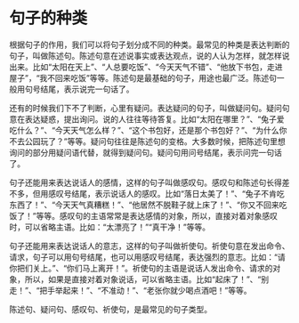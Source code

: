 # 句子的种类

根据句子的作用，我们可以将句子划分成不同的种类。最常见的种类是表达判断的句子，叫做陈述句。陈述句意在述说事实或表达观点，说的人认为怎样，就怎样说出来。比如“太阳在天上”、“人总要吃饭”、“今天天气不错”、“他放下书包，走进屋子”，“我不回来吃饭”等等。陈述句是最基础的句子，用途也最广泛。陈述句一般用句号结尾，表示说完一句话了。

还有的时候我们下不了判断，心里有疑问。表达疑问的句子，叫做疑问句。疑问句意在表达疑惑，提出询问。说的人往往等待答复。比如“太阳在哪里？”、“兔子爱吃什么？”、“今天天气怎么样？”、“这个书包好，还是那个书包好？”、“为什么你不去公园玩了？”等等。疑问句往往是陈述句的变格。大多数时候，把陈述句里想询问的部分用疑问语代替，就得到疑问句。疑问句用问号结尾，表示问完一句话了。

句子还能用来表达说话人的感情，这样的句子叫做感叹句。感叹句和陈述句长得差不多，但用感叹号结尾，表示说话人的感叹。比如“落日太美了！”、“兔子不肯吃东西了！”、“今天天气真糟糕！”、“他居然不脱鞋子就上床了！”、“你又不回来吃饭了！”等等。感叹句的主语常常是表达感情的对象，所以，直接对着对象感叹时，可以省略主语。比如：“太漂亮了！”“真干净！”等等。

句子还能用来表达说话人的意志，这样的句子叫做祈使句。祈使句意在发出命令、请求，句子可以用句号结尾，也可以用感叹号结尾，表达强烈的意志。比如：“请你把们关上。”、“你们马上离开！”。祈使句的主语是说话人发出命令、请求的对象，所以，如果是直接对着对象说话，可以省略主语。比如“起床了！”、“别走！”、“把手举起来！”、“不准动！”、“老张你就少喝点酒吧！”等等。

陈述句、疑问句、感叹句、祈使句，是最常见的句子类型。